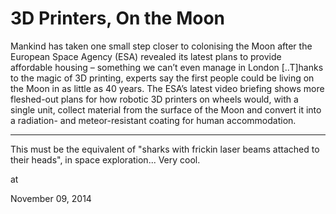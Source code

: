 # 3D Printers, On the Moon
Mankind has taken one small step closer to 
colonising the Moon after the European Space Agency (ESA) revealed its 
latest plans to provide affordable housing – something we can’t even 
manage in London [..T]hanks to the magic of 3D printing, experts say the first people could be living on the Moon in as little as 40 years. The
 ESA’s latest video briefing shows more fleshed-out plans for how 
robotic 3D printers on wheels would, with a single unit, collect 
material from the surface of the Moon and convert it into a radiation- 
and meteor-resistant coating for human accommodation.

---

This must be the equivalent of "sharks with frickin laser beams attached to their heads", in space exploration... Very cool.








at

November 09, 2014















